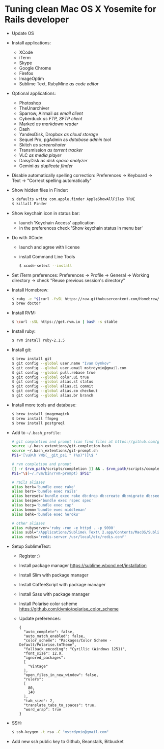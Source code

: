 Tuning clean Mac OS X Yosemite for Rails developer
==================================================

* Update OS

* Install applications:
    - XCode
    - iTerm
    - Skype
    - Google Chrome
    - Firefox
    - ImageOptim
    - Sublime Text, RubyMine *as code editor*

* Optional applications:
    - Photoshop
    - TheUnarchiver
    - Sparrow, Airmail *as email client*
    - Cyberduck *as FTP, SFTP client*
    - Marked *as markdown reader*
    - Dash
    - YandexDisk, Dropbox *as cloud storage*
    - Sequel Pro, pgAdmin as *database admin tool*
    - Skitch *as screenshoter*
    - Transmission *as torrent tracker*
    - VLC *as media player*
    - DaisyDisk *as disk space analyzer*
    - Gemini *as duplicate finder*

* Disable automatically spelling correction: Preferences -> Keyboard -> Text -> "Correct spelling automatically"

* Show hidden files in Finder:

    ```bash
    $ defaults write com.apple.finder AppleShowAllFiles TRUE
    $ killall Finder
    ```

* Show keychain icon in status bar:
    - launch 'Keychain Access' application
    - in the preferences check 'Show keychain status in menu bar'

* Do with XCode:
    - launch and agree with license
    - install Command Line Tools

        ```bash
        $ xcode-select --install
        ```

* Set iTerm preferences: Preferences -> Profile -> General -> Working directory -> check "Reuse previous session's directory"

* Install Homebrew:

    ```bash
    $ ruby -e "$(curl -fsSL https://raw.githubusercontent.com/Homebrew/install/master/install)"
    $ brew doctor
    ```

* Install RVM:

    ```bash
    $ \curl -sSL https://get.rvm.io | bash -s stable
    ```

* Install ruby:

    ```bash
    $ rvm install ruby-2.1.5
    ```

* Install git:
    ```bash
    $ brew install git
    $ git config --global user.name "Ivan Dymkov"
    $ git config --global user.email mstrdymio@gmail.com
    $ git config --global pull.rebase true
    $ git config --global color.ui true
    $ git config --global alias.st status
    $ git config --global alias.ci commit
    $ git config --global alias.co checkout
    $ git config --global alias.br branch
    ```

* Install more tools and database:

    ```bash
    $ brew install imagemagick
    $ brew install ffmpeg
    $ brew install postgreql
    ```

* Add to `~/.bash_profile`:

    ```bash
    # git completion and prompt (can find files at https://github.com/git/git/tree/master/contrib/completion)
    source ~/.bash_extentions/git-completion.bash
    source ~/.bash_extentions/git-prompt.sh
    PS1='[\u@\h \W$(__git_ps1 " (%s)")]\$ '

    # rvm completion and prompt
    [[ -r $rvm_path/scripts/completion ]] && . $rvm_path/scripts/completion
    PS1="\$(~/.rvm/bin/rvm-prompt) $PS1"

    # rails aliases
    alias berk='bundle exec rake'
    alias bers='bundle exec rails'
    alias bereset='bundle exec rake db:drop db:create db:migrate db:seed && bundle exec rails server'
    alias bespec='bundle exec rspec spec'
    alias becp='bundle exec cap'
    alias bemm='bundle exec middleman'
    alias behk='bundle exec heroku'

    # other aliases
    alias rubyserver='ruby -run -e httpd . -p 9090'
    alias subl="/Applications/Sublime\ Text\ 2.app/Contents/MacOS/Sublime\ Text\ 2"
    alias redis='redis-server /usr/local/etc/redis.conf'
    ```

* Setup SublimeText:
    - Register :)
    - Install package manager https://sublime.wbond.net/installation
    - Install Slim with package manager
    - Install CoffeeScript with package manager
    - Install Sass with package manager
    - Install Polarise color scheme https://github.com/dymio/polarise_color_scheme
    - Update preferences:

        ```
        {
          "auto_complete": false,
          "auto_match_enabled": false,
          "color_scheme": "Packages/Color Scheme - Default/Polarise.tmTheme",
          "fallback_encoding": "Cyrillic (Windows 1251)",
          "font_size": 12.0,
          "ignored_packages":
          [
            "Vintage"
          ],
          "open_files_in_new_window": false,
          "rulers":
          [
            80,
            140
          ],
          "tab_size": 2,
          "translate_tabs_to_spaces": true,
          "word_wrap": true
        }
        ```

* SSH:

    ```bash
    $ ssh-keygen -t rsa -C "mstrdymio@gmail.com"
    ```

* Add new ssh public key to Github, Beanstalk, Bitbucket
